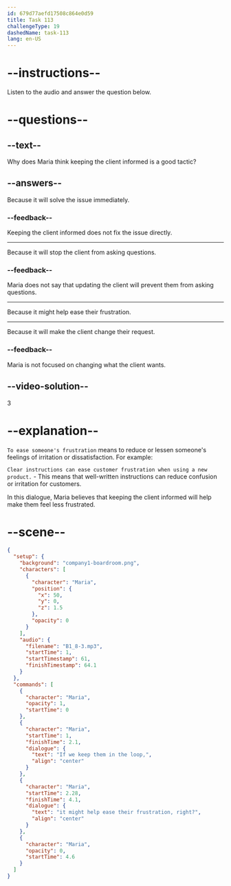 ```yaml
---
id: 679d77aefd17508c864e0d59
title: Task 113
challengeType: 19
dashedName: task-113
lang: en-US
---
```


<!-- (Audio) Maria: If we keep them in the loop, it might help ease their frustration, right? -->

# --instructions--

Listen to the audio and answer the question below.

# --questions--

## --text--

Why does Maria think keeping the client informed is a good tactic?

## --answers--

Because it will solve the issue immediately.

### --feedback--

Keeping the client informed does not fix the issue directly.

---

Because it will stop the client from asking questions.

### --feedback--

Maria does not say that updating the client will prevent them from asking questions.

---

Because it might help ease their frustration.

---

Because it will make the client change their request.

### --feedback--

Maria is not focused on changing what the client wants.

## --video-solution--

3

# --explanation--

`To ease someone's frustration` means to reduce or lessen someone's feelings of irritation or dissatisfaction. For example:

`Clear instructions can ease customer frustration when using a new product.` - This means that well-written instructions can reduce confusion or irritation for customers.

In this dialogue, Maria believes that keeping the client informed will help make them feel less frustrated.

# --scene--

```json
{
  "setup": {
    "background": "company1-boardroom.png",
    "characters": [
      {
        "character": "Maria",
        "position": {
          "x": 50,
          "y": 0,
          "z": 1.5
        },
        "opacity": 0
      }
    ],
    "audio": {
      "filename": "B1_8-3.mp3",
      "startTime": 1,
      "startTimestamp": 61,
      "finishTimestamp": 64.1
    }
  },
  "commands": [
    {
      "character": "Maria",
      "opacity": 1,
      "startTime": 0
    },
    {
      "character": "Maria",
      "startTime": 1,
      "finishTime": 2.1,
      "dialogue": {
        "text": "If we keep them in the loop,",
        "align": "center"
      }
    },
    {
      "character": "Maria",
      "startTime": 2.28,
      "finishTime": 4.1,
      "dialogue": {
        "text": "it might help ease their frustration, right?",
        "align": "center"
      }
    },
    {
      "character": "Maria",
      "opacity": 0,
      "startTime": 4.6
    }
  ]
}
```
